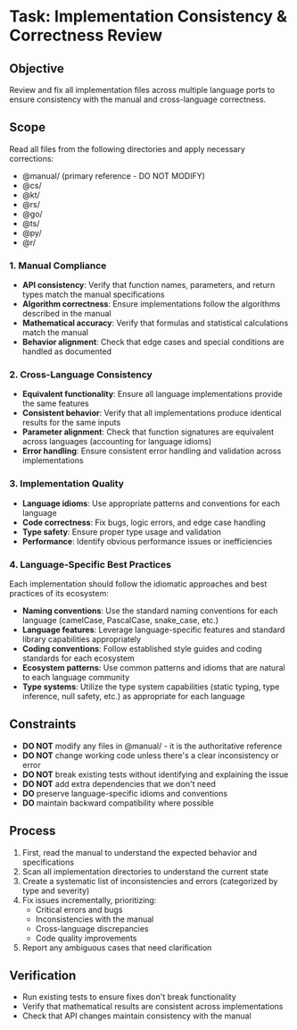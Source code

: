 # Task: Implementation Consistency & Correctness Review

## Objective

Review and fix all implementation files across multiple language ports to ensure consistency with the manual and cross-language correctness.

## Scope

Read all files from the following directories and apply necessary corrections:
- @manual/ (primary reference - DO NOT MODIFY)
- @cs/
- @kt/
- @rs/
- @go/
- @ts/
- @py/
- @r/

### 1. Manual Compliance

- **API consistency**: Verify that function names, parameters, and return types match the manual specifications
- **Algorithm correctness**: Ensure implementations follow the algorithms described in the manual
- **Mathematical accuracy**: Verify that formulas and statistical calculations match the manual
- **Behavior alignment**: Check that edge cases and special conditions are handled as documented

### 2. Cross-Language Consistency

- **Equivalent functionality**: Ensure all language implementations provide the same features
- **Consistent behavior**: Verify that all implementations produce identical results for the same inputs
- **Parameter alignment**: Check that function signatures are equivalent across languages (accounting for language idioms)
- **Error handling**: Ensure consistent error handling and validation across implementations

### 3. Implementation Quality

- **Language idioms**: Use appropriate patterns and conventions for each language
- **Code correctness**: Fix bugs, logic errors, and edge case handling
- **Type safety**: Ensure proper type usage and validation
- **Performance**: Identify obvious performance issues or inefficiencies

### 4. Language-Specific Best Practices

Each implementation should follow the idiomatic approaches and best practices of its ecosystem:

- **Naming conventions**: Use the standard naming conventions for each language (camelCase, PascalCase, snake_case, etc.)
- **Language features**: Leverage language-specific features and standard library capabilities appropriately
- **Coding conventions**: Follow established style guides and coding standards for each ecosystem
- **Ecosystem patterns**: Use common patterns and idioms that are natural to each language community
- **Type systems**: Utilize the type system capabilities (static typing, type inference, null safety, etc.) as appropriate for each language

## Constraints

- **DO NOT** modify any files in @manual/ - it is the authoritative reference
- **DO NOT** change working code unless there's a clear inconsistency or error
- **DO NOT** break existing tests without identifying and explaining the issue
- **DO NOT** add extra dependencies that we don't need
- **DO** preserve language-specific idioms and conventions
- **DO** maintain backward compatibility where possible

## Process

1. First, read the manual to understand the expected behavior and specifications
2. Scan all implementation directories to understand the current state
3. Create a systematic list of inconsistencies and errors (categorized by type and severity)
4. Fix issues incrementally, prioritizing:
   - Critical errors and bugs
   - Inconsistencies with the manual
   - Cross-language discrepancies
   - Code quality improvements
5. Report any ambiguous cases that need clarification

## Verification

- Run existing tests to ensure fixes don't break functionality
- Verify that mathematical results are consistent across implementations
- Check that API changes maintain consistency with the manual
